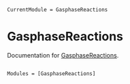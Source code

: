 ```@meta
CurrentModule = GasphaseReactions
```

# GasphaseReactions

Documentation for [GasphaseReactions](https://github.com/vinodjanardhanan/GasphaseReactions.jl).

```@index
```

```@autodocs
Modules = [GasphaseReactions]
```
